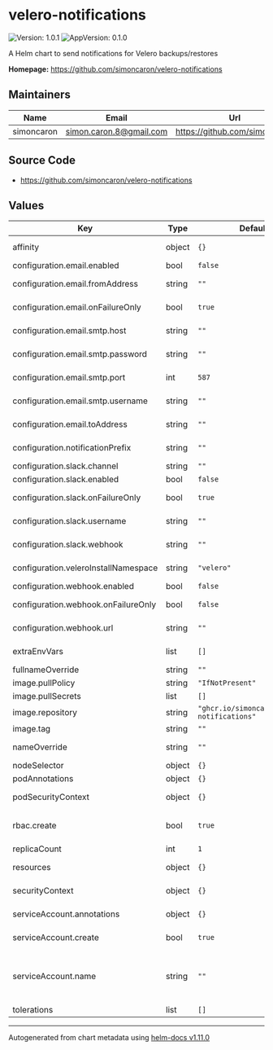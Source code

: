 # velero-notifications

![Version: 1.0.1](https://img.shields.io/badge/Version-1.0.1-informational?style=flat-square) ![AppVersion: 0.1.0](https://img.shields.io/badge/AppVersion-0.1.0-informational?style=flat-square)

A Helm chart to send notifications for Velero backups/restores

**Homepage:** <https://github.com/simoncaron/velero-notifications>

## Maintainers

| Name | Email | Url |
| ---- | ------ | --- |
| simoncaron | <simon.caron.8@gmail.com> | <https://github.com/simoncaron> |

## Source Code

* <https://github.com/simoncaron/velero-notifications>

## Values

| Key | Type | Default | Description |
|-----|------|---------|-------------|
| affinity | object | `{}` | Defines affinity constraint rules. [[ref]](https://kubernetes.io/docs/concepts/scheduling-eviction/assign-pod-node/#affinity-and-anti-affinity) |
| configuration.email.enabled | bool | `false` | Enable email notifications |
| configuration.email.fromAddress | string | `""` | Sender address for email notifications |
| configuration.email.onFailureOnly | bool | `true` | Send notifications on failure or partial failures only |
| configuration.email.smtp.host | string | `""` | SMTP server URL for email notifications |
| configuration.email.smtp.password | string | `""` | SMTP server password for email notifications |
| configuration.email.smtp.port | int | `587` | SMTP server port for email notifications |
| configuration.email.smtp.username | string | `""` | SMTP server username for email notifications |
| configuration.email.toAddress | string | `""` | Receiver address for email notifications |
| configuration.notificationPrefix | string | `""` | Prefix to insert before notification message |
| configuration.slack.channel | string | `""` | Channel for slack notifications |
| configuration.slack.enabled | bool | `false` | Enable Slack notifications |
| configuration.slack.onFailureOnly | bool | `true` | Send notifications on failure or partial failures only |
| configuration.slack.username | string | `""` | Username for slack notifications |
| configuration.slack.webhook | string | `""` | Hook URL for slack notifications |
| configuration.veleroInstallNamespace | string | `"velero"` | Namespace where Velero is deployed |
| configuration.webhook.enabled | bool | `false` | Enable webhook notifications |
| configuration.webhook.onFailureOnly | bool | `false` | Send notifications on failure or partial failures only |
| configuration.webhook.url | string | `""` | Webhook URL for webhook notifications |
| extraEnvVars | list | `[]` | Specify extra environments variables to use |
| fullnameOverride | string | `""` | Set the entire name definition |
| image.pullPolicy | string | `"IfNotPresent"` | image pull policy |
| image.pullSecrets | list | `[]` | Set image pull secrets |
| image.repository | string | `"ghcr.io/simoncaron/velero-notifications"` | image repository |
| image.tag | string | `""` | image tag |
| nameOverride | string | `""` | Set an override for the prefix of the fullname |
| nodeSelector | object | `{}` | Node selection constraint [[ref]](https://kubernetes.io/docs/concepts/scheduling-eviction/assign-pod-node/#nodeselector) |
| podAnnotations | object | `{}` | Set annotations on the pod |
| podSecurityContext | object | `{}` | Configure the Security Context for the Pod |
| rbac.create | bool | `true` | Specifies whether a ClusterRole/ClusterRoleBinding should be created |
| replicaCount | int | `1` | Number of desired pods |
| resources | object | `{}` | Set the resource requests / limits for the main container. |
| securityContext | object | `{}` | Configure the Security Context for the main container |
| serviceAccount.annotations | object | `{}` | Annotations to add to the service account |
| serviceAccount.create | bool | `true` | Specifies whether a service account should be created |
| serviceAccount.name | string | `""` | The name of the service account to use. If not set and create is true, a name is generated using the fullname template |
| tolerations | list | `[]` | Specify taint tolerations [[ref]](https://kubernetes.io/docs/concepts/scheduling-eviction/taint-and-toleration/) |

----------------------------------------------
Autogenerated from chart metadata using [helm-docs v1.11.0](https://github.com/norwoodj/helm-docs/releases/v1.11.0)
